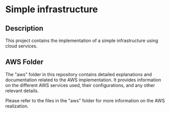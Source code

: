 # Simple infrastructure

## Description

This project contains the implementation of a simple infrastructure using cloud services.

## AWS Folder

The "aws" folder in this repository contains detailed explanations and documentation related to the AWS implementation. It provides information on the different AWS services used, their configurations, and any other relevant details.

Please refer to the files in the "aws" folder for more information on the AWS realization.
